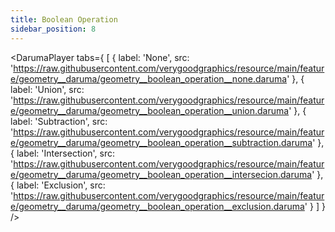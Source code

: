 ```yaml
---
title: Boolean Operation
sidebar_position: 8
---
```


<DarumaPlayer
  tabs={
    [
      {
        label: 'None',
        src: 'https://raw.githubusercontent.com/verygoodgraphics/resource/main/feature/geometry__daruma/geometry__boolean_operation__none.daruma'
      },
      {
        label: 'Union',
        src: 'https://raw.githubusercontent.com/verygoodgraphics/resource/main/feature/geometry__daruma/geometry__boolean_operation__union.daruma'
      },
      {
        label: 'Subtraction',
        src: 'https://raw.githubusercontent.com/verygoodgraphics/resource/main/feature/geometry__daruma/geometry__boolean_operation__subtraction.daruma'
      },
      {
        label: 'Intersection',
        src: 'https://raw.githubusercontent.com/verygoodgraphics/resource/main/feature/geometry__daruma/geometry__boolean_operation__intersecion.daruma'
      },
      {
        label: 'Exclusion',
        src: 'https://raw.githubusercontent.com/verygoodgraphics/resource/main/feature/geometry__daruma/geometry__boolean_operation__exclusion.daruma'
      }
    ]
  }
 />